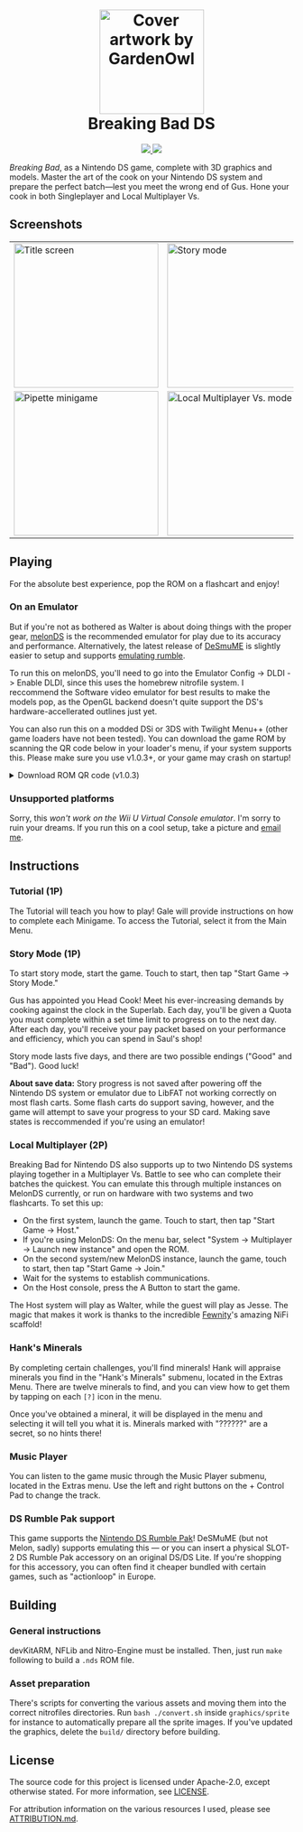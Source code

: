<h1 align="center">
    <img alt="Cover artwork by GardenOwl" src="cover-artwork.png" width="185px" />
    <br/>
    Breaking Bad DS
</h1>
<p align="center">
<a href="https://github.com/WiIIiam278/breaking-bad-ds/actions/workflows/ci.yml">
    <img src="https://img.shields.io/github/actions/workflow/status/WiIIiam278/breaking-bad-ds/ci.yml?branch=main&logo=github"/>
</a>
<a href="https://discord.gg/tVYhJfyDWG">
    <img src="https://img.shields.io/discord/818135932103557162.svg?label=&logo=discord&logoColor=fff&color=7389D8&labelColor=6A7EC2" />
</a> 
</p>

*Breaking Bad*, as a Nintendo DS game, complete with 3D graphics and models. Master the art of the cook on your Nintendo DS system and prepare the perfect batch&mdash;lest you meet the wrong end of Gus. Hone your cook in both Singleplayer and Local Multiplayer Vs.

## Screenshots
<table>
<tr>
<td><img alt="Title screen" src="screenshots/brbds-title-screen.png" width="256px" /></td>
<td><img alt="Story mode" src="screenshots/brbds-story-mode.png" width="256px" /></td>
<td><img alt="In the lab" src="screenshots/brbds-in-the-lab.png" width="256px" /></td>
</tr>
<tr>
<td><img alt="Pipette minigame" src="screenshots/brbds-minigame.png" width="256px" /></td>
<td><img alt="Local Multiplayer Vs. mode" src="screenshots/brbds-multiplayer-vs.png" width="256px" /></td>
<td><img alt="Hank's minerals" src="screenshots/brbds-hank.png" width="256px" /></td>
</tr>
</table>

## Playing
For the absolute best experience, pop the ROM on a flashcart and enjoy!

### On an Emulator
But if you're not as bothered as Walter is about doing things with the proper gear, [melonDS](https://github.com/melonDS-emu/melonDS/releases/latest) is the recommended emulator for play due to its accuracy and performance. Alternatively, the latest release of [DeSmuME](https://github.com/TASEmulators/desmume/releases/latest) is slightly easier to setup and supports [emulating rumble](#ds-rumble-pak-support).

To run this on melonDS, you'll need to go into the Emulator Config -> DLDI -> Enable DLDI, since this uses the homebrew nitrofile system.  I reccommend the Software video emulator for best results to make the models pop, as the OpenGL backend doesn't quite support the DS's hardware-accellerated outlines just yet.

You can also run this on a modded DSi or 3DS with Twilight Menu++ (other game loaders have not been tested). You can download the game ROM by scanning the QR code below in your loader's menu, if your system supports this. Please make sure you use v1.0.3+, or your game may crash on startup!

<details>
<summary>Download ROM QR code (v1.0.3)</summary>

(todo)

</details>

### Unsupported platforms
Sorry, this *won't work on the Wii U Virtual Console emulator*. I'm sorry to ruin your dreams. If you run this on a cool setup, take a picture and [email me](mailto:will27528+brbads@gmail.com).

## Instructions
### Tutorial (1P)
The Tutorial will teach you how to play! Gale will provide instructions on how to complete each Minigame. To access the Tutorial, select it from the Main Menu.

### Story Mode (1P)
To start story mode, start the game. Touch to start, then tap "Start Game → Story Mode."

Gus has appointed you Head Cook! Meet his ever-increasing demands by cooking against the clock in the Superlab. Each day, you'll be given a Quota you must complete within a set time limit to progress on to the next day. After each day, you'll receive your pay packet based on your performance and efficiency, which you can spend in Saul's shop!

Story mode lasts five days, and there are two possible endings ("Good" and "Bad"). Good luck!

**About save data:** Story progress is not saved after powering off the Nintendo DS system or emulator due to LibFAT not working correctly on most flash carts. Some flash carts do support saving, however, and the game will attempt to save your progress to your SD card. Making save states is reccommended if you're using an emulator!

### Local Multiplayer (2P)
Breaking Bad for Nintendo DS also supports up to two Nintendo DS systems playing together in a Multiplayer Vs. Battle to see who can complete their batches the quickest. You can emulate this through multiple instances on MelonDS currently, or run on hardware with two systems and two flashcarts. To set this up:

* On the first system, launch the game. Touch to start, then tap "Start Game → Host."
* If you're using MelonDS: On the menu bar, select "System → Multiplayer → Launch new instance" and open the ROM.
* On the second system/new MelonDS instance, launch the game, touch to start, then tap "Start Game → Join."
* Wait for the systems to establish communications.
* On the Host console, press the A Button to start the game.

The Host system will play as Walter, while the guest will play as Jesse. The magic that makes it work is thanks to the incredible [Fewnity](https://github.com/Fewnity/Nintendo-DS-Nifi-Template/)'s amazing NiFi scaffold!

### Hank's Minerals
By completing certain challenges, you'll find minerals! Hank will appraise minerals you find in the "Hank's Minerals" submenu, located in the Extras Menu. There are twelve minerals to find, and you can view how to get them by tapping on each `[?]` icon in the menu.

Once you've obtained a mineral, it will be displayed in the menu and selecting it will tell you what it is. Minerals marked with "??????" are a secret, so no hints there!

### Music Player
You can listen to the game music through the Music Player submenu, located in the Extras menu. Use the left and right buttons on the + Control Pad to change the track.

### DS Rumble Pak support
This game supports the [Nintendo DS Rumble Pak](https://en.wikipedia.org/wiki/Rumble_Pak#Nintendo_DS)! DeSMuME (but not Melon, sadly) supports emulating this &mdash; or you can insert a physical SLOT-2 DS Rumble Pak accessory on an original DS/DS Lite. If you're shopping for this accessory, you can often find it cheaper bundled with certain games, such as "actionloop" in Europe.

## Building
### General instructions
devKitARM, NFLib and Nitro-Engine must be installed. Then, just run `make` following to build a `.nds` ROM file.

### Asset preparation
There's scripts for converting the various assets and moving them into the correct nitrofiles directories. Run `bash ./convert.sh` inside `graphics/sprite` for instance to automatically prepare all the sprite images. If you've updated the graphics, delete the `build/` directory before building.

## License
The source code for this project is licensed under Apache-2.0, except otherwise stated. For more information, see [LICENSE](https://github.com/WiIIiam278/breaking-bad-ds/blob/main/LICENSE).

For attribution information on the various resources I used, please see [ATTRIBUTION.md](https://github.com/WiIIiam278/breaking-bad-ds/blob/main/ATTRIBUTION.md).
